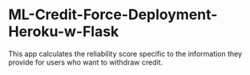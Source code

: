 # ML-Credit-Force-Deployment-Heroku-w-Flask

This app calculates the reliability score specific to the information they provide for users who want to withdraw credit.
